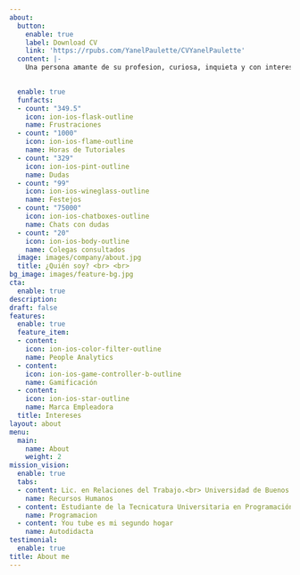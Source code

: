 ```yaml
---
about:
  button:
    enable: true
    label: Download CV
    link: 'https://rpubs.com/YanelPaulette/CVYanelPaulette'
  content: |-
    Una persona amante de su profesion, curiosa, inquieta y con intereses diversos.

    
  enable: true
  funfacts:
  - count: "349.5"
    icon: ion-ios-flask-outline
    name: Frustraciones
  - count: "1000"
    icon: ion-ios-flame-outline
    name: Horas de Tutoriales
  - count: "329"
    icon: ion-ios-pint-outline
    name: Dudas
  - count: "99"
    icon: ion-ios-wineglass-outline
    name: Festejos
  - count: "75000"
    icon: ion-ios-chatboxes-outline
    name: Chats con dudas
  - count: "20"
    icon: ion-ios-body-outline
    name: Colegas consultados
  image: images/company/about.jpg
  title: ¿Quién soy? <br> <br> 
bg_image: images/feature-bg.jpg
cta:
  enable: true
description: 
draft: false
features:
  enable: true
  feature_item:
  - content: 
    icon: ion-ios-color-filter-outline
    name: People Analytics
  - content: 
    icon: ion-ios-game-controller-b-outline
    name: Gamificación 
  - content: 
    icon: ion-ios-star-outline
    name: Marca Empleadora
  title: Intereses
layout: about
menu:
  main:
    name: About
    weight: 2
mission_vision:
  enable: true
  tabs:
  - content: Lic. en Relaciones del Trabajo.<br> Universidad de Buenos Aires
    name: Recursos Humanos
  - content: Estudiante de la Tecnicatura Universitaria en Programación.<br> Universidad Tecnológica Nacional
    name: Programacion
  - content: You tube es mi segundo hogar
    name: Autodidacta
testimonial:
  enable: true
title: About me
---
```

